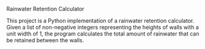 
Rainwater Retention Calculator

This project is a Python implementation of a rainwater retention calculator. Given a list of non-negative integers representing the heights of walls with a unit width of 1, the program calculates the total amount of rainwater that can be retained between the walls.
